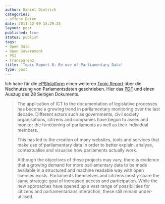 ```yaml
---
author: Daniel Dietrich
categories:
- offene Daten
date: 2011-12-09 15:29:25
layout: post
published: true
status: publish
tags:
- Open Data
- Open Government
- PSI
- Transparenz
title: 'Topic Report 8: Re-use of Parliamentary Data'
type: post
---
```


Ich habe für die [ePSIplatform](http://epsiplatform.eu/) einen weiteren [Topic Report](http://epsiplatform.eu/topicreports) über die Nachnutzung von Parlamentsdaten geschrieben. Hier das [PDF](http://epsiplatform.eu/sites/default/files/Topic%20Report%20re-use%20of%20Parliamentary%20Data.pdf) und einen Auszug des 28 Seitigen Dokuments.

> The application of ICT to the documentation of legislative processes has become a growing trend in parliamentary monitoring over the last decade. Different actors such as governments, civil society organisations, citizens and companies have begun to asses and monitor the functioning of parliaments as well as their individual members.
> 
> This has led to the creation of many websites, tools and services that make use of parliamentary data in order to better explain, analyse, contextualise and visualise how parliaments actually work.
> 
> Although the objectives of these projects may vary, there is evidence that a growing demand for more parliamentary data to be made available in a structured and machine readable way with open licenses exists. Parliaments themselves and citizens mostly share the same strategic goal of increased access and participation. While the new approaches have opened up a vast range of possibilities for citizens and parliamentarians interaction, these still remain under-utilised.